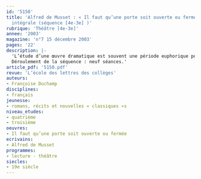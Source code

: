 ```yaml
---
id: '5150'
title: 'Alfred de Musset : « Il faut qu’une porte soit ouverte ou fermée ». Étude
  intégrale (séquence [4e-3e] )'
rubrique: 'Théâtre [4e-3e]'
annee: '2003'
magazine: 'n°7 15 décembre 2003'
pages: '22'
description: |-
  'L’étude d’une œuvre dramatique est souvent une période euphorique pour la classe, car si le théâtre est d’abord le texte d’un auteur, il est aussi un texte en attente d’accomplissement, d’incarnation, qui a besoin, pour aboutir, de la voix, des corps des comédiens et de l’attention des spectateurs. Certaines périodes littéraires gênent l’enthousiasme des adolescents parce que la langue employée est très éloignée de celle qu’ils utilisent ; avec le théâtre de Musset, on évite l’écueil de la langue classique en proposant une expression tantôt raffinée, voire poétique, tantôt simple, voire triviale, mais toujours à la portée des élèves.
  Déroulement de la séquence : neuf séances.'
article_pdf: '5150.pdf'
revue: 'L’école des lettres des collèges'
auteurs:
- Françoise Duchamp
disciplines:
- français
jeunesse:
- romans, récits et nouvelles « classiques »s
niveau_etudes:
- quatrième
- troisième
oeuvres:
- Il faut qu’une porte soit ouverte ou fermée
ecrivains:
- Alfred de Musset
programmes:
- lecture - théâtre
siecles:
- 19e siècle
---
```

